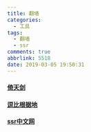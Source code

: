 ```yaml
---
title: 翻墙
categories:
  - 工具
tags:
  - 翻墙
  - ssr
comments: true
abbrlink: 5518
date: 2019-03-05 19:50:31
---
```


#### [倚天剑](https://github.com/itrump/ssfree/blob/master/cn/README.md)
#### [逗比根据地](https://dbgjd.github.io)
#### [ssr中文网](https://ssr.tools/1065)